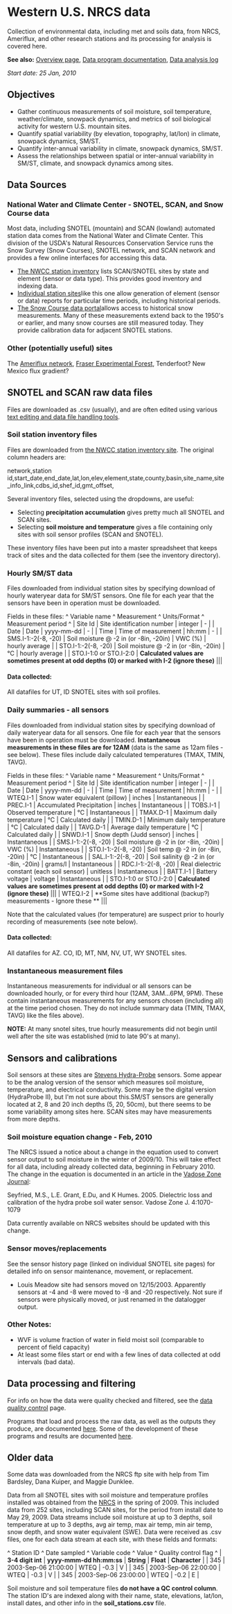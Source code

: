 # Western U.S. NRCS data

Collection of environmental data, including met and soils data, from
NRCS, Ameriflux, and other research stations and its processing for
analysis is covered here.

 **See also:** [Overview page](soilclim_overview.md), [Data program documentation](soilclim_programdocs.md), [Data analysis log](soilclim_analysislog_1.md)

*Start date: 25 Jan, 2010*

## Objectives

* Gather continuous measurements of soil moisture, soil temperature, weather/climate, snowpack dynamics, and metrics of soil biological activity for western U.S. mountain sites.
* Quantify spatial variability (by elevation, topography, lat/lon) in climate, snowpack dynamics, SM/ST.
* Quantify inter-annual variability in climate, snowpack dynamics, SM/ST.
* Assess the relationships between spatial or inter-annual variability in SM/ST, climate, and snowpack dynamics among sites.

## Data Sources

### National Water and Climate Center - SNOTEL, SCAN, and Snow Course data

Most data, including SNOTEL (mountain) and SCAN (lowland) automated
station data comes from the National Water and Climate Center. This
division of the USDA's Natural Resources Conservation Service runs the
Snow Survey (Snow Courses), SNOTEL network, and SCAN network and
provides a few online interfaces for accessing this data.

* [The NWCC station inventory](http://www.wcc.nrcs.usda.gov/nwcc/inventory) lists SCAN/SNOTEL sites by state and element (sensor or data type). This provides good inventory and indexing data.
* [Individual station sites](http://www.wcc.nrcs.usda.gov/nwcc/site?sitenum=1140&state=az)like this one allow generation of element (sensor or data) reports for particular time periods, including historical periods.
* [The Snow Course data portal](http://www.wcc.nrcs.usda.gov/snowcourse/sc-data.html)allows access to historical snow measurements. Many of these measurements extend back to the 1950's or earlier, and many snow courses are still measured today. They provide calibration data for adjacent SNOTEL stations.

### Other (potentially useful) sites

The [Ameriflux network](http://public.ornl.gov/ameriflux/index.html),
[Fraser Experimental Forest](http://www.fs.fed.us/rm/fraser/), Tenderfoot? New
Mexico flux gradient?

## SNOTEL and SCAN raw data files

Files are downloaded as .csv (usually), and are often edited using
various [text editing and data file handling tools](../procedures/proc_programming.md).

### Soil station inventory files

Files are downloaded from [the NWCC station inventory site](http://www.wcc.nrcs.usda.gov/nwcc/inventory). The original column headers are:

network,station id,start_date,end_date,lat,lon,elev,element,state,county,basin,site_name,site_info_link,cdbs_id,shef_id,gmt_offset,

Several inventory files, selected using the dropdowns, are useful:

- Selecting **precipitation accumulation** gives pretty much all SNOTEL and SCAN sites.
- Selecting **soil moisture and temperature** gives a file containing only sites with soil sensor profiles (SCAN and SNOTEL).

These inventory files have been put into a master spreadsheet that keeps
track of sites and the data collected for them (see the inventory
directory).

### Hourly SM/ST data

Files downloaded from individual station sites by specifying download of
hourly wateryear data for SM/ST sensors. One file for each year that the
sensors have been in operation must be downloaded.

Fields in these files: \^ Variable name \^ Measurement \^ Units/Format
\^ Measurement period \^ | Site Id | Site identification number |
integer | - | | Date | Date | yyyy-mm-dd | - | | Time | Time of
measurement | hh:mm | - | | SMS.I-1:-2(-8, -20) | Soil moisture @ -2 in
(or -8in, -20in) | VWC (%) | hourly average | | STO.I-1:-2(-8, -20) |
Soil moisture @ -2 in (or -8in, -20in) | °C | hourly average | |
STO.I-1:0 or STO.I-2:0 | **Calculated values are sometimes present at
odd depths (0) or marked with I-2 (ignore these)** |||

#### Data collected:

All datafiles for UT, ID SNOTEL sites with soil profiles.

### Daily summaries - all sensors

Files downloaded from individual station sites by specifying download of
daily wateryear data for all sensors. One file for each year that the
sensors have been in operation must be downloaded. **Instantaneous
measurements in these files are for 12AM** (data is the same as 12am
files - see below). These files include daily calculated temperatures
(TMAX, TMIN, TAVG).

Fields in these files: \^ Variable name \^ Measurement \^ Units/Format
\^ Measurement period \^ | Site Id | Site identification number |
integer | - | | Date | Date | yyyy-mm-dd | - | | Time | Time of
measurement | hh:mm | - | | WTEQ.I-1 | Snow water equivalent (pillow) |
inches | Instantaneous | | PREC.I-1 | Accumulated Precipitation | inches
| Instantaneous | | TOBS.I-1 | Observed temperature | °C | Instantaneous
| | TMAX.D-1 | Maximum daily temperature | °C | Calculated daily | |
TMIN.D-1 | Minimum daily temperature | °C | Calculated daily | |
TAVG.D-1 | Average daily temperature | °C | Calculated daily | |
SNWD.I-1 | Snow depth (Judd sensor) | inches | Instantaneous | |
SMS.I-1:-2(-8, -20) | Soil moisture @ -2 in (or -8in, -20in) | VWC (%) |
Instantaneous | | STO.I-1:-2(-8, -20) | Soil temp @ -2 in (or -8in,
-20in) | °C | Instantaneous | | SAL.I-1:-2(-8, -20) | Soil salinity @ -2
in (or -8in, -20in) | grams/l | Instantaneous | | RDC.I-1:-2(-8, -20) |
Real dielectric constant (each soil sensor) | unitless | Instantaneous |
| BATT.I-1 | Battery voltage | voltage | Instantaneous | | STO.I-1:0 or
STO.I-2:0 | **Calculated values are sometimes present at odd depths
(0) or marked with I-2 (ignore these)** ||| | WTEQ.I-2 | **Some
sites have additional (backup?) measurements - Ignore these ** |||

Note that the calculated values (for temperature) are suspect prior to
hourly recording of measurements (see note below).

#### Data collected:

All datafiles for AZ. CO, ID, MT, NM, NV, UT, WY SNOTEL sites.

### Instantaneous measurement files

Instantaneous measurements for individual or all sensors can be
downloaded hourly, or for every third hour (12AM, 3AM...6PM, 9PM). These
contain instantaneous measurements for any sensors chosen (including
all) at the time period chosen. They do not include summary data (TMIN,
TMAX, TAVG) like the files above).

 **NOTE:** At many snotel sites, true hourly measurements did not
        begin until well after the site was established (mid to late
        90's at many).

## Sensors and calibrations

Soil sensors at these sites are [Stevens
Hydra-Probe](http://www.stevenswater.com/soil_moisture_sensors/index.aspx)
sensors. Some appear to be the analog version of the sensor which
measures soil moisture, temperature, and electrical conductivity. Some
may be the digital version (HydraProbe II), but I'm not sure about
this.SM/ST sensors are generally located at 2, 8 and 20 inch depths (5,
20, 50cm), but there seems to be some variability among sites here. SCAN
sites may have measurements from more depths.

### Soil moisture equation change - Feb, 2010

The NRCS issued a notice about a change in the equation used to convert
sensor output to soil moisture in the winter of 2009/10. This will take
effect for all data, including already collected data, beginning in
February 2010. The change in the equation is documented in an article in
the [Vadose Zone Journal](http://vzj.geoscienceworld.org/cgi/content/abstract/4/4/1070):

Seyfried, M.S., L.E. Grant, E.Du, and K Humes. 2005. Dielectric loss and
calibration of the hydra probe soil water sensor. Vadose Zone J.
4:1070-1079

Data currently available on NRCS websites should be updated with this change.

### Sensor moves/replacements

See the sensor history page (linked on individual SNOTEL site pages) for
detailed info on sensor maintenance, movement, or replacement.

- Louis Meadow site had sensors moved on 12/15/2003. Apparently sensors at -4 and -8 were moved to -8 and -20 respectively. Not sure if sensors were physically moved, or just renamed in the datalogger output.

### Other Notes:

* WVF is volume fraction of water in field moist soil (comparable to percent of field capacity)
* At least some files start or end with a few lines of data collected at odd intervals (bad data).

## Data processing and filtering

For info on how the data were quality checked and filtered, see the
[data quality control](soilclim_data_qc.md) page.

Programs that load and process the raw data, as well as the outputs they
produce, are documented [here](soilclim_programdocs.md). Some of the
development of these programs and results are documented
[here](soilclim_analysislog_1.md).

## Older data

Some data was downloaded from the NRCS ftp site with help from Tim
Bardsley, Dana Kuiper, and Maggie Dunklee.

Data from all SNOTEL sites with soil moisture and temperature profiles
installed was obtained from the [NRCS](http://www.wcc.nrcs.usda.gov/snow/) in the spring of 2009. This included data from 252 sites, including SCAN sites, for the period from install date to May 29, 2009. Data streams include soil
moisture at up to 3 depths, soil temperature at up to 3 depths, avg air
temp, max air temp, min air temp, snow depth, and snow water equivalent
(SWE). Data were received as .csv files, one for each data stream at
each site, with these fields and formats:

\^ Station ID \^ Date sampled \^ Variable code \^ Value \^ Quality
control flag \^ | **3-4 digit int** | **yyyy-mmm-dd hh:mm:ss** |
**String** | **Float** | **Character** | | 345 | 2003-Sep-06
21:00:00 | WTEQ | -0.3 | V | | 345 | 2003-Sep-06 22:00:00 | WTEQ | -0.3
| V | | 345 | 2003-Sep-06 23:00:00 | WTEQ | -0.2 | E |

Soil moisture and soil temperature files **do not have a QC control
column**. The station ID's are indexed along with their name, state,
elevations, lat/lon, install dates, and other info in the
**soil_stations.csv** file.
